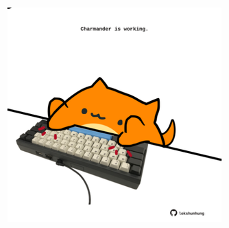 <!-- built at 04/03/2022, 10:00:46 UTC -->
<p align="center">
  <img width="500" height="500" src="./ReadmeImage.svg">
</p>
